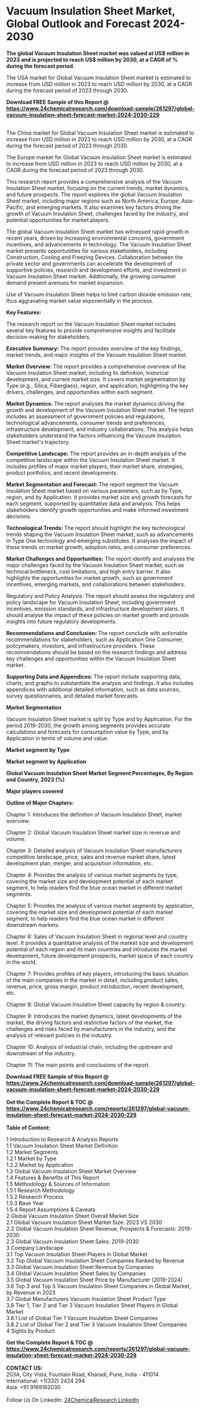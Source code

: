 <h1>Vacuum Insulation Sheet Market, Global Outlook and Forecast 2024-2030</h1><p><strong>The global Vacuum Insulation Sheet market was valued at US$ million in 2023 and is projected to reach US$ million by 2030, at a CAGR of % during the forecast period.</strong></p><p>
</p><p>The USA market for Global Vacuum Insulation Sheet market is estimated to increase from USD million in 2023 to reach USD million by 2030, at a CAGR during the forecast period of 2023 through 2030.</p><div><b>Download FREE Sample of this Report @ 
            <a href="https://www.24chemicalresearch.com/download-sample/261297/global-vacuum-insulation-sheet-forecast-market-2024-2030-229">
            https://www.24chemicalresearch.com/download-sample/261297/global-vacuum-insulation-sheet-forecast-market-2024-2030-229</a></b></div><br><p>
</p><p>The China market for Global Vacuum Insulation Sheet market is estimated to increase from USD million in 2023 to reach USD million by 2030, at a CAGR during the forecast period of 2023 through 2030.</p><p>
</p><p>The Europe market for Global Vacuum Insulation Sheet market is estimated to increase from USD million in 2023 to reach USD million by 2030, at a CAGR during the forecast period of 2023 through 2030.</p><p>
</p><p>This research report provides a comprehensive analysis of the Vacuum Insulation Sheet market, focusing on the current trends, market dynamics, and future prospects. The report explores the global Vacuum Insulation Sheet market, including major regions such as North America, Europe, Asia-Pacific, and emerging markets. It also examines key factors driving the growth of Vacuum Insulation Sheet, challenges faced by the industry, and potential opportunities for market players.</p><p>
</p><p>The global Vacuum Insulation Sheet market has witnessed rapid growth in recent years, driven by increasing environmental concerns, government incentives, and advancements in technology. The Vacuum Insulation Sheet market presents opportunities for various stakeholders, including Construction, Cooling and Freezing Devices. Collaboration between the private sector and governments can accelerate the development of supportive policies, research and development efforts, and investment in Vacuum Insulation Sheet market. Additionally, the growing consumer demand present avenues for market expansion.</p><p>
Use of Vacuum Insulation Sheet helps to limit carbon dioxide emission rate, thus aggravating market value exponentially in the process.</p><p>
<strong>Key Features:</strong></p><p>
The research report on the Vacuum Insulation Sheet market includes several key features to provide comprehensive insights and facilitate decision-making for stakeholders.</p><p>
<strong>Executive Summary: </strong>The report provides overview of the key findings, market trends, and major insights of the Vacuum Insulation Sheet market.</p><p>
<strong>Market Overview: </strong>The report provides a comprehensive overview of the Vacuum Insulation Sheet market, including its definition, historical development, and current market size. It covers market segmentation by Type (e.g., Silica, Fiberglass), region, and application, highlighting the key drivers, challenges, and opportunities within each segment.</p><p>
<strong>Market Dynamics: </strong>The report analyses the market dynamics driving the growth and development of the Vacuum Insulation Sheet market. The report includes an assessment of government policies and regulations, technological advancements, consumer trends and preferences, infrastructure development, and industry collaborations. This analysis helps stakeholders understand the factors influencing the Vacuum Insulation Sheet market's trajectory.</p><p>
<strong>Competitive Landscape:</strong> The report provides an in-depth analysis of the competitive landscape within the Vacuum Insulation Sheet market. It includes profiles of major market players, their market share, strategies, product portfolios, and recent developments.</p><p>
<strong>Market Segmentation and Forecast: </strong>The report segment the Vacuum Insulation Sheet market based on various parameters, such as by Type, region, and by Application. It provides market size and growth forecasts for each segment, supported by quantitative data and analysis. This helps stakeholders identify growth opportunities and make informed investment decisions.</p><p>
<strong>Technological Trends: </strong>The report should highlight the key technological trends shaping the Vacuum Insulation Sheet market, such as advancements in Type One technology and emerging substitutes. It analyses the impact of these trends on market growth, adoption rates, and consumer preferences.</p><p>
<strong>Market Challenges and Opportunities:</strong> The report identify and analyses the major challenges faced by the Vacuum Insulation Sheet market, such as technical bottleneck, cost limitations, and high entry barrier. It also highlights the opportunities for market growth, such as government incentives, emerging markets, and collaborations between stakeholders.</p><p>
Regulatory and Policy Analysis: The report should assess the regulatory and policy landscape for Vacuum Insulation Sheet, including government incentives, emission standards, and infrastructure development plans. It should analyse the impact of these policies on market growth and provide insights into future regulatory developments.</p><p>
<strong>Recommendations and Conclusion: </strong>The report conclude with actionable recommendations for stakeholders, such as Application One Consumer, policymakers, investors, and infrastructure providers. These recommendations should be based on the research findings and address key challenges and opportunities within the Vacuum Insulation Sheet market.</p><p>
<strong>Supporting Data and Appendices: </strong>The report include supporting data, charts, and graphs to substantiate the analysis and findings. It also includes appendices with additional detailed information, such as data sources, survey questionnaires, and detailed market forecasts.</p><p>
</p><p></p><p>
<strong>Market Segmentation</strong></p><p>
Vacuum Insulation Sheet market is split by Type and by Application. For the period 2019-2030, the growth among segments provides accurate calculations and forecasts for consumption value by Type, and by Application in terms of volume and value.</p><p>
<strong>Market segment by Type</strong></p><p>
</p><p>
</p><p><strong>Market segment by Application</strong></p><p>
</p><p>
</p><p><strong>Global Vacuum Insulation Sheet Market Segment Percentages, By Region and Country, 2023 (%)</strong></p><p>
</p><p>
</p><p></p><p>
<strong>Major players covered</strong></p><p>
</p><p>
</p><p><strong>Outline of Major Chapters:</strong></p><p>
Chapter 1: Introduces the definition of Vacuum Insulation Sheet, market overview.</p><p>
Chapter 2: Global Vacuum Insulation Sheet market size in revenue and volume.</p><p>
Chapter 3: Detailed analysis of Vacuum Insulation Sheet manufacturers competitive landscape, price, sales and revenue market share, latest development plan, merger, and acquisition information, etc.</p><p>
Chapter 4: Provides the analysis of various market segments by type, covering the market size and development potential of each market segment, to help readers find the blue ocean market in different market segments.</p><p>
Chapter 5: Provides the analysis of various market segments by application, covering the market size and development potential of each market segment, to help readers find the blue ocean market in different downstream markets.</p><p>
Chapter 6: Sales of Vacuum Insulation Sheet in regional level and country level. It provides a quantitative analysis of the market size and development potential of each region and its main countries and introduces the market development, future development prospects, market space of each country in the world.</p><p>
Chapter 7: Provides profiles of key players, introducing the basic situation of the main companies in the market in detail, including product sales, revenue, price, gross margin, product introduction, recent development, etc.</p><p>
Chapter 8: Global Vacuum Insulation Sheet capacity by region &amp; country.</p><p>
Chapter 9: Introduces the market dynamics, latest developments of the market, the driving factors and restrictive factors of the market, the challenges and risks faced by manufacturers in the industry, and the analysis of relevant policies in the industry.</p><p>
Chapter 10: Analysis of industrial chain, including the upstream and downstream of the industry.</p><p>
Chapter 11: The main points and conclusions of the report.</p><div><b>Download FREE Sample of this Report @ 
            <a href="https://www.24chemicalresearch.com/download-sample/261297/global-vacuum-insulation-sheet-forecast-market-2024-2030-229">
            https://www.24chemicalresearch.com/download-sample/261297/global-vacuum-insulation-sheet-forecast-market-2024-2030-229</a></b></div><br><div><b>Get the Complete Report & TOC @ 
            <a href="https://www.24chemicalresearch.com/reports/261297/global-vacuum-insulation-sheet-forecast-market-2024-2030-229">
            https://www.24chemicalresearch.com/reports/261297/global-vacuum-insulation-sheet-forecast-market-2024-2030-229</a></b></div><br>
            <b>Table of Content:</b><p>1 Introduction to Research & Analysis Reports<br />
    1.1 Vacuum Insulation Sheet Market Definition<br />
    1.2 Market Segments<br />
        1.2.1 Market by Type<br />
        1.2.2 Market by Application<br />
    1.3 Global Vacuum Insulation Sheet Market Overview<br />
    1.4 Features & Benefits of This Report<br />
    1.5 Methodology & Sources of Information<br />
        1.5.1 Research Methodology<br />
        1.5.2 Research Process<br />
        1.5.3 Base Year<br />
        1.5.4 Report Assumptions & Caveats<br />
2 Global Vacuum Insulation Sheet Overall Market Size<br />
    2.1 Global Vacuum Insulation Sheet Market Size: 2023 VS 2030<br />
    2.2 Global Vacuum Insulation Sheet Revenue, Prospects & Forecasts: 2019-2030<br />
    2.3 Global Vacuum Insulation Sheet Sales: 2019-2030<br />
3 Company Landscape<br />
    3.1 Top Vacuum Insulation Sheet Players in Global Market<br />
    3.2 Top Global Vacuum Insulation Sheet Companies Ranked by Revenue<br />
    3.3 Global Vacuum Insulation Sheet Revenue by Companies<br />
    3.4 Global Vacuum Insulation Sheet Sales by Companies<br />
    3.5 Global Vacuum Insulation Sheet Price by Manufacturer (2019-2024)<br />
    3.6 Top 3 and Top 5 Vacuum Insulation Sheet Companies in Global Market, by Revenue in 2023<br />
    3.7 Global Manufacturers Vacuum Insulation Sheet Product Type<br />
    3.8 Tier 1, Tier 2 and Tier 3 Vacuum Insulation Sheet Players in Global Market<br />
        3.8.1 List of Global Tier 1 Vacuum Insulation Sheet Companies<br />
        3.8.2 List of Global Tier 2 and Tier 3 Vacuum Insulation Sheet Companies<br />
4 Sights by Product</p><div><b>Get the Complete Report & TOC @ 
            <a href="https://www.24chemicalresearch.com/reports/261297/global-vacuum-insulation-sheet-forecast-market-2024-2030-229">
            https://www.24chemicalresearch.com/reports/261297/global-vacuum-insulation-sheet-forecast-market-2024-2030-229</a></b></div><br><b>CONTACT US:</b><br>
            203A, City Vista, Fountain Road, Kharadi, Pune, India - 411014<br>
            International: +1(332) 2424 294<br>
            Asia: +91 9169162030 <br><br>
            Follow Us On LinkedIn: <a href="https://www.linkedin.com/company/24chemicalresearch/">24ChemicalResearch LinkedIn</a>